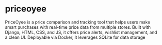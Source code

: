 # priceoyee
PriceOyee is a price comparison and tracking tool that helps users make smart purchases with real-time price data from multiple stores. Built with Django, HTML, CSS, and JS, it offers price alerts, wishlist management, and a clean UI. Deployable via Docker, it leverages SQLite for data storage
